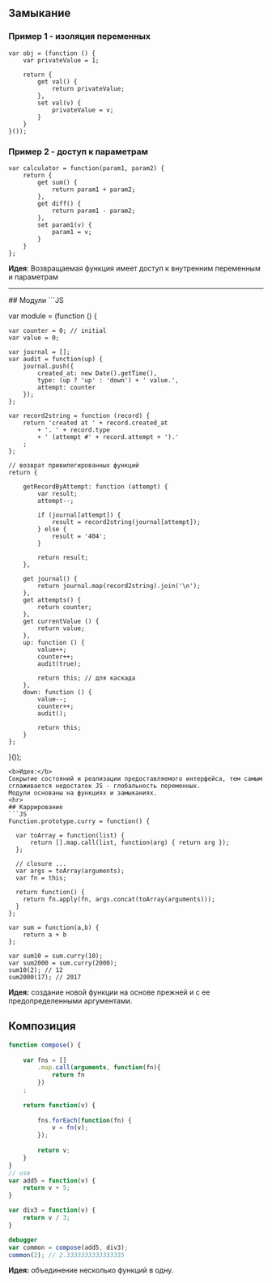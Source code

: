 ## Замыкание
### Пример 1 - изоляция переменных
```JS
var obj = (function () {
    var privateValue = 1;

    return {
        get val() {
            return privateValue;
        },
        set val(v) {
            privateValue = v;
        }
    }
}());
```
### Пример 2 - доступ к параметрам
```JS
var calculator = function(param1, param2) {
    return {
        get sum() {
            return param1 + param2;
        },
        get diff() {
            return param1 - param2;
        },
        set param1(v) {
            param1 = v;
        }
    }
};
```
<b>Идея</b>: 
Возвращаемая функция имеет доступ к внутренним переменным и параметрам
<hr>
## Модули
```JS

var module = (function () {

    var counter = 0; // initial
    var value = 0;

    var journal = [];
    var audit = function(up) {
        journal.push({
            created_at: new Date().getTime(),
            type: (up ? 'up' : 'down') + ' value.',
            attempt: counter
        });
    };

    var record2string = function (record) {
        return 'created at ' + record.created_at
            + '. ' + record.type
            + ' (attempt #' + record.attempt + ').'
        ;
    };

    // возврат привилегированных функций
    return {

        getRecordByAttempt: function (attempt) {
            var result;
            attempt--;

            if (journal[attempt]) {
                result = record2string(journal[attempt]);
            } else {
                result = '404';
            }

            return result;
        },

        get journal() {
            return journal.map(record2string).join('\n');
        },
        get attempts() {
            return counter;
        },
        get currentValue () {
            return value;
        },
        up: function () {
            value++;
            counter++;
            audit(true);
            
            return this; // для каскада
        },
        down: function () {
            value--;
            counter++;
            audit();

            return this;
        }
    };

}());

```
<b>Идея:</b>
Сокрытие состояний и реализации предоставляемого интерфейса, тем самым сглаживается недостаток JS - глобальность переменных.
Модули основаны на функциях и замыканиях.
<hr>
## Каррирование
```JS
Function.prototype.curry = function() {
  
  var toArray = function(list) {
	  return [].map.call(list, function(arg) { return arg });
  };
  
  // closure ...
  var args = toArray(arguments);
  var fn = this;
  
  return function() {
    return fn.apply(fn, args.concat(toArray(arguments)));
  }
};

var sum = function(a,b) { 
	return a + b 
};

var sum10 = sum.curry(10);
var sum2000 = sum.curry(2000);
sum10(2); // 12
sum2000(17); // 2017
```
<b>Идея:</b> создание новой функции на основе прежней и с ее предопределенными аргументами.
## Композиция
```js
function compose() {
	
	var fns = []
		.map.call(arguments, function(fn){ 
			return fn 
		})
	;
	
	return function(v) {
		
		fns.forEach(function(fn) {
			v = fn(v);
		});
		
		return v;
	}
}
// use
var add5 = function(v) {
	return v + 5;
}

var div3 = function(v) {
	return v / 3;
}

debugger
var common = compose(add5, div3);
common(2); // 2.3333333333333335
```
<b>Идея:</b> объединение несколько функций в одну.
